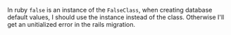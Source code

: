 In ruby `false` is an instance of the `FalseClass`, when creating database default values, I should use the instance instead of the class. Otherwise I'll get an unitialized error in the rails migration.
